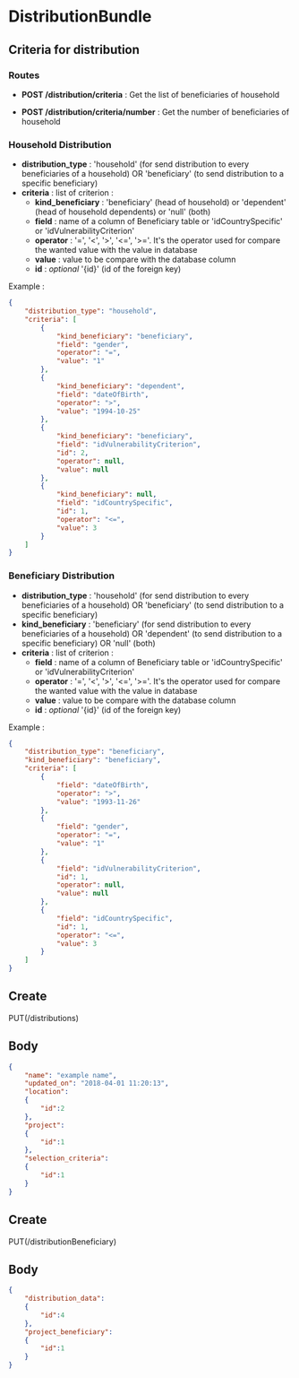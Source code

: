 # DistributionBundle


## Criteria for distribution

### Routes

- **POST /distribution/criteria** : Get the list of beneficiaries of household

- **POST /distribution/criteria/number** : Get the number of beneficiaries of household


### Household Distribution

- **distribution_type** : 'household' (for send distribution to every beneficiaries of a household)
OR 'beneficiary' (to send distribution to a specific beneficiary)
- **criteria** : list of criterion :
    - **kind_beneficiary** : 'beneficiary' (head of household) or 'dependent' (head of household dependents) or 'null' (both)
    - **field** : name of a column of Beneficiary table or 'idCountrySpecific' or 'idVulnerabilityCriterion'
    - **operator** : '=', '<', '>', '<=', '>='. It's the operator used for compare the wanted value with the value in database
    - **value** : value to be compare with the database column
    - **id** : *optional* '{id}' (id of the foreign key)
    
    
Example :
```json
{
	"distribution_type": "household",
	"criteria": [
		{
			"kind_beneficiary": "beneficiary",
			"field": "gender",
			"operator": "=",
			"value": "1"
		},
		{
			"kind_beneficiary": "dependent",
			"field": "dateOfBirth",
			"operator": ">",
			"value": "1994-10-25"
		},
		{
			"kind_beneficiary": "beneficiary",
			"field": "idVulnerabilityCriterion",
			"id": 2,
			"operator": null,
			"value": null
		},
		{
			"kind_beneficiary": null,
			"field": "idCountrySpecific",
			"id": 1,
			"operator": "<=",
			"value": 3
		}
	]
}
```
    
    

### Beneficiary Distribution


- **distribution_type** : 'household' (for send distribution to every beneficiaries of a household)
OR 'beneficiary' (to send distribution to a specific beneficiary)
- **kind_beneficiary** : 'beneficiary' (for send distribution to every beneficiaries of a household)
OR 'dependent' (to send distribution to a specific beneficiary) OR 'null' (both)
- **criteria** : list of criterion :
    - **field** : name of a column of Beneficiary table or 'idCountrySpecific' or 'idVulnerabilityCriterion'
    - **operator** : '=', '<', '>', '<=', '>='. It's the operator used for compare the wanted value with the value in database
    - **value** : value to be compare with the database column
    - **id** : *optional* '{id}' (id of the foreign key)
    

Example :
```json
{
	"distribution_type": "beneficiary",
	"kind_beneficiary": "beneficiary",
	"criteria": [
		{
			"field": "dateOfBirth",
			"operator": ">",
			"value": "1993-11-26"
		},
		{
			"field": "gender",
			"operator": "=",
			"value": "1"
		},
		{
			"field": "idVulnerabilityCriterion",
			"id": 1,
			"operator": null,
			"value": null
		},
		{
			"field": "idCountrySpecific",
			"id": 1,
			"operator": "<=",
			"value": 3
		}
	]
}
```




## Create
PUT(/distributions)

## Body

```json
{
    "name": "example name",
    "updated_on": "2018-04-01 11:20:13",
    "location": 
    {
        "id":2
    },
    "project":  
    {
        "id":1
    },
    "selection_criteria": 
    {
        "id":1
    }
}
```

## Create
PUT(/distributionBeneficiary)

## Body

```json
{
    "distribution_data": 
    {
        "id":4
    },
    "project_beneficiary":  
    {
        "id":1
    }
}
```